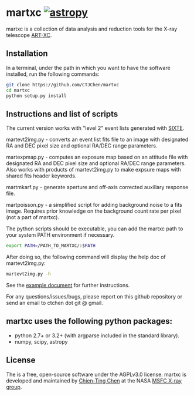 # martxc [![astropy](http://img.shields.io/badge/powered%20by-AstroPy-orange.svg?style=flat)](http://www.astropy.org/)
martxc is a collection of data analysis and reduction tools for the X-ray telescope
[ART-XC](https://wwwastro.msfc.nasa.gov/artxc/). 

## Installation
In a terminal, under the path in which you want to have the software installed, 
run the following commands:
```bash
git clone https://github.com/CTJChen/martxc
cd martxc
python setup.py install
```


## Instructions and list of scripts

The current version works with "level 2" event lists generated with [SIXTE](https://www.sternwarte.uni-erlangen.de/research/sixte/). 

martevt2img.py - converts an event list fits file to an image with designated RA and DEC pixel size and optional RA/DEC range parameters. 

martexpmap.py - computes an exposure map based on an attitude file with designated RA and DEC pixel size and optional RA/DEC range parameters. Also works with products of martevt2img.py to make expsure maps with shared fits header keywords. 

martmkarf.py - generate aperture and off-axis corrected auxillary response file.

martpoisson.py - a simplified script for adding background noise to a fits image. Requires prior knowledge on the background count rate per pixel (not a part of martxc).

The python scripts should be executable, you can add the martxc path to your system PATH environment if necessary.
```bash
export PATH=/PATH_TO_MARTXC/:$PATH
```
After doing so, the following command will display the help doc of martevt2img.py:
```bash
martevt2img.py -h
```

See the [example document](https://github.com/CTJChen/martxc/blob/master/examples/examples.md) for further instructions.

For any questions/issues/bugs, please report on this github repository or send an email to ctchen dot git @ gmail.

## martxc uses the following python packages:

* python 2.7+ or 3.2+ (with argparse included in the standard library).
* numpy, scipy, astropy

## License
The is a free, open-source software under the AGPLv3.0 license. martxc is developed and maintained by [Chien-Ting Chen](https://github.com/CTJChen) at the NASA [MSFC X-ray group](https://wwwastro.msfc.nasa.gov/).

